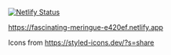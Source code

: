 [![Netlify Status](https://api.netlify.com/api/v1/badges/83b45433-0fdf-474d-a1fe-e4ae6ea544ba/deploy-status)](https://app.netlify.com/sites/fascinating-meringue-e420ef/deploys)

https://fascinating-meringue-e420ef.netlify.app

Icons from https://styled-icons.dev/?s=share
